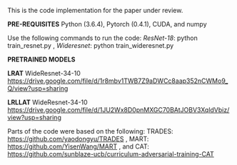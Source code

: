 This is the code implementation for the paper under review. 

**PRE-REQUISITES**
Python (3.6.4),
Pytorch (0.4.1),
CUDA, and
numpy


Use the following commands to run the code:
_ResNet-18_:  python train_resnet.py ,
_Wideresnet_: python train_wideresnet.py


**PRETRAINED MODELS**

**LRAT** WideResnet-34-10  https://drive.google.com/file/d/1r8mbv1TWB7Z9aDWCc8aap352nCWMo9_Q/view?usp=sharing


**LRLLAT** WideResnet-34-10  https://drive.google.com/file/d/1JU2Wx8D0pnMXGC70BAtJOBV3XqldVbiz/view?usp=sharing



Parts of the code were based on the following:
TRADES: https://github.com/yaodongyu/TRADES ,
MART: https://github.com/YisenWang/MART , and
CAT: https://github.com/sunblaze-ucb/curriculum-adversarial-training-CAT
